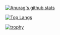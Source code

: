[![Anurag's github stats](https://github-readme-stats.vercel.app/api?username=kiyosuke)](https://github.com/anuraghazra/github-readme-stats)

[![Top Langs](https://github-readme-stats.vercel.app/api/top-langs/?username=kiyosuke)](https://github.com/anuraghazra/github-readme-stats)

[![trophy](https://github-profile-trophy.vercel.app/?username=kiyosuke)](https://github.com/ryo-ma/github-profile-trophy)
